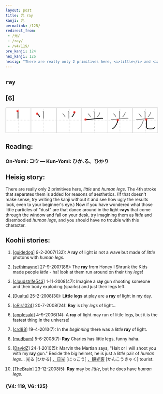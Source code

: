 ```yaml
---
layout: post
title: 光 ray
kanji: 光
permalink: /125/
redirect_from:
 - /光/
 - /ray/
 - /v4/119/
pre_kanji: 124
nex_kanji: 126
heisig: "There are really only 2 primitives here, <i>little</i> and <i>human legs</i>. The 4th stroke that separates them is added for reasons of aesthetics. (If that doesn't make sense, try writing the kanji without it and see how ugly the results look, even to your beginner's eye.) Now if you have wondered what those little particles of &quot;dust&quot; are that dance around in the light-<b>rays</b> that come through the window and fall on your desk, try imagining them as <i>little</i> and disembodied <i>human legs</i>, and you should have no trouble with this character."
---
```


## `ray`

## [6]

<div class="stroke"><img src="../images/E58589.png" /></div>

## Reading:

### On-Yomi: コウ &mdash; Kun-Yomi: ひか.る、ひかり

## Heisig story:

There are really only 2 primitives here, <i>little</i> and <i>human legs</i>. The 4th stroke that separates them is added for reasons of aesthetics. (If that doesn't make sense, try writing the kanji without it and see how ugly the results look, even to your beginner's eye.) Now if you have wondered what those little particles of &quot;dust&quot; are that dance around in the light-<b>rays</b> that come through the window and fall on your desk, try imagining them as <i>little</i> and disembodied <i>human legs</i>, and you should have no trouble with this character.

## Koohii stories:

1) [<a href="http://kanji.koohii.com/profile/guidedog">guidedog</a>] 9-2-2007(132): A<strong> ray</strong> of light is not a wave but made of <em>little</em> photons with <em>human legs</em>.

2) [<a href="http://kanji.koohii.com/profile/sethimayne">sethimayne</a>] 27-9-2007(86): The<strong> ray</strong> from Honey I Shrunk the Kids made people <em>little</em> - ha! look at them run around on their tiny <em>legs</em>!

3) [<a href="http://kanji.koohii.com/profile/cloudstrife543">cloudstrife543</a>] 1-11-2008(47): Imagine a<strong> ray</strong> gun shooting someone and their body exploding (sparks) and just their legs left.

4) [<a href="http://kanji.koohii.com/profile/Dualta">Dualta</a>] 25-2-2008(30): <strong>Little legs</strong> at play are a<strong> ray</strong> of light in my day.

5) [<a href="http://kanji.koohii.com/profile/oRis1024">oRis1024</a>] 20-7-2008(24): <strong>Ray</strong> is <em>tiny</em> <em>legs</em> of light...

6) [<a href="http://kanji.koohii.com/profile/applesuki">applesuki</a>] 4-9-2006(14): A<strong> ray</strong> of light may run of little legs, but it is the fastest thing in the universe!

7) [<a href="http://kanji.koohii.com/profile/crd88">crd88</a>] 19-4-2010(7): In the <em>beginning</em> there was a <em>little</em><strong> ray</strong> of light.

8) [<a href="http://kanji.koohii.com/profile/mudbum">mudbum</a>] 5-6-2008(7): <strong>Ray</strong> Charles has little legs, funny haha.

9) [<a href="http://kanji.koohii.com/profile/DavidZ">DavidZ</a>] 24-1-2010(5): Marvin the Martian says, &quot;Halt or I will shoot you with my<strong> ray</strong> gun.&quot; Beside the big helmet, he is just a <em>little</em> pair of <em>human legs</em>... 光る [ひかる] <a href="http://google.com/#q=、日光">、日光</a> [にっこう] <a href="http://google.com/#q=、観光客">、観光客</a> [かんこうきゃく] tourist.

10) [<a href="http://kanji.koohii.com/profile/TheBrain">TheBrain</a>] 23-12-2008(5): <strong>Ray</strong> may be <em>little</em>, but he does have <em>human legs</em>.

### {V4: 119, V6: 125}

